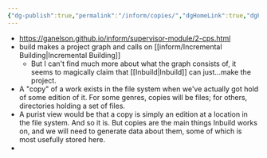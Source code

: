 ```yaml
---
{"dg-publish":true,"permalink":"/inform/copies/","dgHomeLink":true,"dgPassFrontmatter":false}
---
```


- https://ganelson.github.io/inform/supervisor-module/2-cps.html
- build makes a project graph and calls on [[inform/Incremental Building|Incremental Building]]
	- But I can't find much more about what the graph consists of, it seems to magically claim that [[Inbuild|Inbuild]] can just...make the project.
- A "copy" of a work exists in the file system when we've actually got hold of some edition of it. For some genres, copies will be files; for others,
  directories holding a set of files.
- A purist view would be that a copy is simply an edition at a location in the file system. And so it is. But copies are the main things Inbuild works on, and we will need to generate data about them, some of which is most usefully stored here.
-